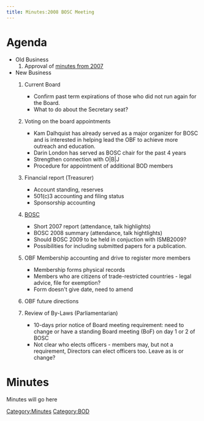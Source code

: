 ```yaml
---
title: Minutes:2008 BOSC Meeting
---
```


Agenda
======

-   Old Business
    1.  Approval of [minutes from
        2007](Minutes:2007_BOSC_Meeting "wikilink")
-   New Business
    1.  Current Board
        -   Confirm past term expirations of those who did not run again
            for the Board.
        -   What to do about the Secretary seat?

    2.  Voting on the board appointments
        -   Kam Dalhquist has already served as a major organizer for
            BOSC and is interested in helping lead the OBF to achieve
            more outreach and education.
        -   Darin London has served as BOSC chair for the past 4 years
        -   Strengthen connection with O|B|J
        -   Procedure for appointment of additional BOD members

    3.  Financial report (Treasurer)
        -   Account standing, reserves
        -   501(c)3 accounting and filing status
        -   Sponsorship accounting

    4.  [BOSC](BOSC "wikilink")
        -   Short 2007 report (attendance, talk highlights)
        -   BOSC 2008 summary (attendance, talk hightlights)
        -   Should BOSC 2009 to be held in conjuction with ISMB2009?
        -   Possibilities for including submitted papers for
            a publication.

    5.  OBF Membership accounting and drive to register more members
        -   Membership forms physical records
        -   Members who are citizens of trade-restricted countries -
            legal advice, file for exemption?
        -   Form doesn't give date, need to amend

    6.  OBF future directions
    7.  Review of By-Laws (Parliamentarian)
        -   10-days prior notice of Board meeting requirement: need to
            change or have a standing Board meeting (BoF) on day 1 or 2
            of BOSC
        -   Not clear who elects officers - members may, but not a
            requirement, Directors can elect officers too. Leave as is
            or change?

Minutes
=======

Minutes will go here

<Category:Minutes> <Category:BOD>
